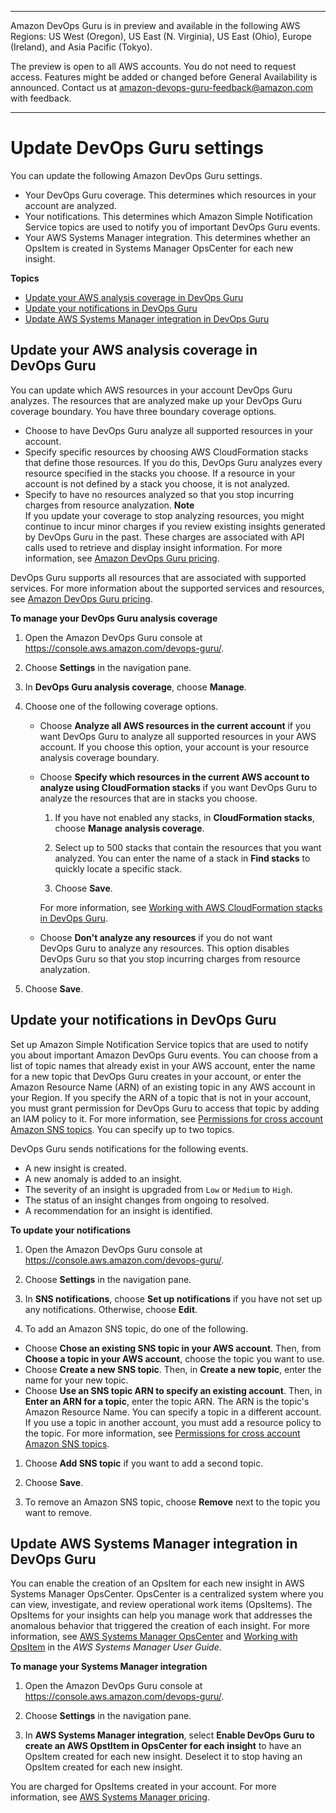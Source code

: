 --------

Amazon DevOps Guru is in preview and available in the following AWS Regions: US West \(Oregon\), US East \(N\. Virginia\), US East \(Ohio\), Europe \(Ireland\), and Asia Pacific \(Tokyo\)\.

The preview is open to all AWS accounts\. You do not need to request access\. Features might be added or changed before General Availability is announced\. Contact us at [amazon\-devops\-guru\-feedback@amazon\.com](mailto:amazon-devops-guru-feedback@amazon.com) with feedback\.

--------

# Update DevOps Guru settings<a name="update-settings"></a>

 You can update the following Amazon DevOps Guru settings\. 
+ Your DevOps Guru coverage\. This determines which resources in your account are analyzed\. 
+ Your notifications\. This determines which Amazon Simple Notification Service topics are used to notify you of important DevOps Guru events\. 
+ Your AWS Systems Manager integration\. This determines whether an OpsItem is created in Systems Manager OpsCenter for each new insight\. 

**Topics**
+ [Update your AWS analysis coverage in DevOps Guru](#update-coverage)
+ [Update your notifications in DevOps Guru](#update-notifications)
+ [Update AWS Systems Manager integration in DevOps Guru](#update-systems-manager-integration)

## Update your AWS analysis coverage in DevOps Guru<a name="update-coverage"></a>

 You can update which AWS resources in your account DevOps Guru analyzes\. The resources that are analyzed make up your DevOps Guru coverage boundary\. You have three boundary coverage options\. 
+ Choose to have DevOps Guru analyze all supported resources in your account\. 
+ Specify specific resources by choosing AWS CloudFormation stacks that define those resources\. If you do this, DevOps Guru analyzes every resource specified in the stacks you choose\. If a resource in your account is not defined by a stack you choose, it is not analyzed\. 
+ Specify to have no resources analyzed so that you stop incurring charges from resource analyzation\.
**Note**  
If you update your coverage to stop analyzing resources, you might continue to incur minor charges if you review existing insights generated by DevOps Guru in the past\. These charges are associated with API calls used to retrieve and display insight information\. For more information, see [Amazon DevOps Guru pricing](http://aws.amazon.com/devops-guru/pricing/)\.

 DevOps Guru supports all resources that are associated with supported services\. For more information about the supported services and resources, see [Amazon DevOps Guru pricing](http://aws.amazon.com/devops-guru/pricing/)\. 

**To manage your DevOps Guru analysis coverage**

1. Open the Amazon DevOps Guru console at [https://console\.aws\.amazon\.com/devops\-guru/](https://console.aws.amazon.com/devops-guru/)\.

1. Choose **Settings** in the navigation pane\. 

1. In **DevOps Guru analysis coverage**, choose **Manage**\.

1. Choose one of the following coverage options\. 
   + Choose **Analyze all AWS resources in the current account** if you want DevOps Guru to analyze all supported resources in your AWS account\. If you choose this option, your account is your resource analysis coverage boundary\. 
   + Choose **Specify which resources in the current AWS account to analyze using CloudFormation stacks** if you want DevOps Guru to analyze the resources that are in stacks you choose\. 

     1. If you have not enabled any stacks, in **CloudFormation stacks**, choose **Manage analysis coverage**\. 

     1. Select up to 500 stacks that contain the resources that you want analyzed\. You can enter the name of a stack in **Find stacks** to quickly locate a specific stack\. 

     1. Choose **Save**\. 

     For more information, see [Working with AWS CloudFormation stacks in DevOps Guru](working-with-cfn-stacks.md)\.
   +  Choose **Don't analyze any resources** if you do not want DevOps Guru to analyze any resources\. This option disables DevOps Guru so that you stop incurring charges from resource analyzation\.

1. Choose **Save**\. 

## Update your notifications in DevOps Guru<a name="update-notifications"></a>

Set up Amazon Simple Notification Service topics that are used to notify you about important Amazon DevOps Guru events\. You can choose from a list of topic names that already exist in your AWS account, enter the name for a new topic that DevOps Guru creates in your account, or enter the Amazon Resource Name \(ARN\) of an existing topic in any AWS account in your Region\. If you specify the ARN of a topic that is not in your account, you must grant permission for DevOps Guru to access that topic by adding an IAM policy to it\. For more information, see [Permissions for cross account Amazon SNS topics](sns-required-permissions.md)\. You can specify up to two topics\. 

 DevOps Guru sends notifications for the following events\. 
+  A new insight is created\. 
+  A new anomaly is added to an insight\. 
+  The severity of an insight is upgraded from `Low` or `Medium` to `High`\. 
+  The status of an insight changes from ongoing to resolved\. 
+  A recommendation for an insight is identified\. 

**To update your notifications**

1. Open the Amazon DevOps Guru console at [https://console\.aws\.amazon\.com/devops\-guru/](https://console.aws.amazon.com/devops-guru/)\.

1.  Choose **Settings** in the navigation pane\. 

1.  In **SNS notifications**, choose **Set up notifications** if you have not set up any notifications\. Otherwise, choose **Edit**\. 

1.  To add an Amazon SNS topic, do one of the following\. 
   +  Choose **Chose an existing SNS topic in your AWS account**\. Then, from **Choose a topic in your AWS account**, choose the topic you want to use\. 
   +  Choose **Create a new SNS topic**\. Then, in **Create a new topic**, enter the name for your new topic\. 
   +  Choose **Use an SNS topic ARN to specify an existing account**\. Then, in **Enter an ARN for a topic**, enter the topic ARN\. The ARN is the topic's Amazon Resource Name\. You can specify a topic in a different account\. If you use a topic in another account, you must add a resource policy to the topic\. For more information, see [Permissions for cross account Amazon SNS topics](sns-required-permissions.md)\. 

1.  Choose **Add SNS topic** if you want to add a second topic\. 

1.  Choose **Save**\. 

1. To remove an Amazon SNS topic, choose **Remove** next to the topic you want to remove\. 

## Update AWS Systems Manager integration in DevOps Guru<a name="update-systems-manager-integration"></a>

You can enable the creation of an OpsItem for each new insight in AWS Systems Manager OpsCenter\. OpsCenter is a centralized system where you can view, investigate, and review operational work items \(OpsItems\)\. The OpsItems for your insights can help you manage work that addresses the anomalous behavior that triggered the creation of each insight\. For more information, see [AWS Systems Manager OpsCenter](https://docs.aws.amazon.com/systems-manager/latest/userguide/OpsCenter.html) and [Working with OpsItem](https://docs.aws.amazon.com/systems-manager/latest/userguide/OpsCenter-working-with-OpsItems.html) in the *AWS Systems Manager User Guide*\. 

**To manage your Systems Manager integration**

1. Open the Amazon DevOps Guru console at [https://console\.aws\.amazon\.com/devops\-guru/](https://console.aws.amazon.com/devops-guru/)\.

1. Choose **Settings** in the navigation pane\. 

1. In **AWS Systems Manager integration**, select **Enable DevOps Guru to create an AWS OpstItem in OpsCenter for each insight** to have an OpsItem created for each new insight\. Deselect it to stop having an OpsItem created for each new insight\.

You are charged for OpsItems created in your account\. For more information, see [AWS Systems Manager pricing](http://aws.amazon.com/systems-manager/pricing/)\. 